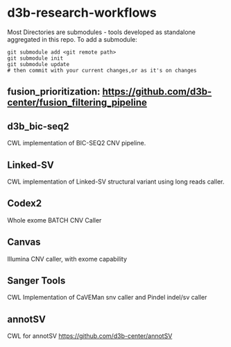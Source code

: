 # d3b-research-workflows
Most Directories are submodules - tools developed as standalone aggregated in this repo.  To add a submodule:
```
git submodule add <git remote path>
git submodule init
git submodule update
# then commit with your current changes,or as it's on changes
```

## fusion_prioritization: https://github.com/d3b-center/fusion_filtering_pipeline


## d3b_bic-seq2
CWL implementation of BIC-SEQ2 CNV pipeline.

## Linked-SV
CWL implementation of Linked-SV structural variant using long reads caller.

## Codex2
Whole exome BATCH CNV Caller

## Canvas
Illumina CNV caller, with exome capability

## Sanger Tools
CWL Implementation of CaVEMan snv caller and Pindel indel/sv caller

## annotSV
CWL for annotSV https://github.com/d3b-center/annotSV
